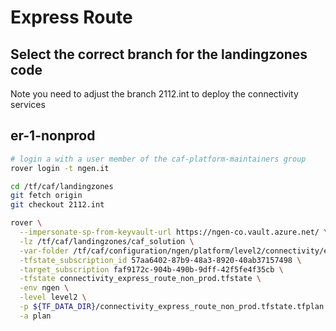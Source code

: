 
# Express Route

## Select the correct branch for the landingzones code

Note you need to adjust the branch 2112.int to deploy the connectivity services

## er-1-nonprod

```bash
# login a with a user member of the caf-platform-maintainers group
rover login -t ngen.it

cd /tf/caf/landingzones
git fetch origin
git checkout 2112.int

rover \
  --impersonate-sp-from-keyvault-url https://ngen-co.vault.azure.net/ \
  -lz /tf/caf/landingzones/caf_solution \
  -var-folder /tf/caf/configuration/ngen/platform/level2/connectivity/express_route_circuit/non_prod \
  -tfstate_subscription_id 57aa6402-87b9-48a3-8920-40ab37157498 \
  -target_subscription faf9172c-904b-490b-9dff-42f5fe4f35cb \
  -tfstate connectivity_express_route_non_prod.tfstate \
  -env ngen \
  -level level2 \
  -p ${TF_DATA_DIR}/connectivity_express_route_non_prod.tfstate.tfplan \
  -a plan

```

